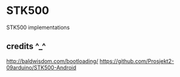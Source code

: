 STK500
======

STK500 implementations

credits ^_^
-----------
http://baldwisdom.com/bootloading/
https://github.com/Prosjekt2-09arduino/STK500-Android
